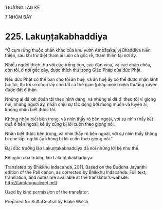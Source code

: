 TRƯỞNG LÃO KỆ

7 NHÓM BẢY

# 225\. Lakuṇṭakabhaddiya

“Ở cụm rừng thuộc phần khác của khu vườn Ambāṭaka, vị Bhaddiya hiền thiện, sau khi trừ diệt tham ái luôn cả gốc rễ, tham thiền tại nơi ấy.

Nhiều người thích thú với các trống con, các đàn vīṇā, và các chập chõa, còn tôi, ở nơi gốc cây, được thích thú trong Giáo Pháp của đức Phật.

Nếu đức Phật có thể ban cho tôi ân huệ, và ân huệ ấy có thể được nhận lãnh bởi tôi, thì tôi sẽ chọn lấy cho tất cả thế gian (pháp môn) niệm thường xuyên được đặt ở thân.

Những ai đã xét đoán tôi theo hình dáng, và những ai đã đi theo tôi vì giọng nói, những người ấy, nhận chịu sự tác động bởi mong muốn và luyến ái, không nhận biết được tôi.

Không nhận biết bên trong, và nhìn thấy rõ bên ngoài, với sự nhìn thấy kết quả ở bên ngoài, kẻ ấy cũng bị lôi cuốn theo giọng nói.

Nhận biết được bên trong, và nhìn thấy rõ bên ngoài, với sự nhìn thấy không bị che lấp, người ấy không bị lôi cuốn theo giọng nói.”

Đại đức trưởng lão Lakuṇṭakabhaddiya đã nói những lời kệ như thế.

Kệ ngôn của trưởng lão Lakuṇṭakabhaddiya.

Translated by Bhikkhu Indacanda, 2011. Based on the Buddha Jayanthi edition of the Pali canon, as corrected by Bhikkhu Indacanda. Full text, translation, and notes are available at the translator’s website: http://tamtangpaliviet.net/.

Used by kind permission of the translator.

Prepared for SuttaCentral by Blake Walsh.